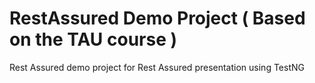 # RestAssured Demo Project ( Based on the TAU course )

Rest Assured demo project for Rest Assured presentation using TestNG

